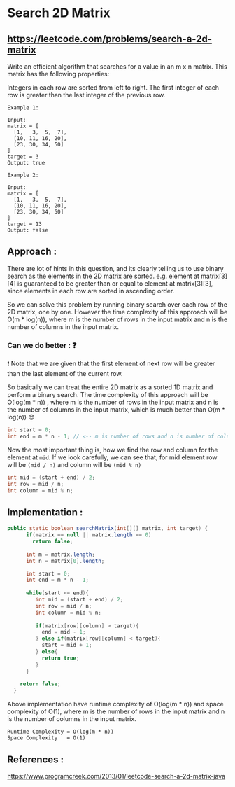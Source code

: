 # Search 2D Matrix
## https://leetcode.com/problems/search-a-2d-matrix

Write an efficient algorithm that searches for a value in an m x n matrix. This matrix has the following properties:

Integers in each row are sorted from left to right.
The first integer of each row is greater than the last integer of the previous row.
```
Example 1:

Input:
matrix = [
  [1,   3,  5,  7],
  [10, 11, 16, 20],
  [23, 30, 34, 50]
]
target = 3
Output: true

Example 2:

Input:
matrix = [
  [1,   3,  5,  7],
  [10, 11, 16, 20],
  [23, 30, 34, 50]
]
target = 13
Output: false
```

## Approach :
There are lot of hints in this question, and its clearly telling us to use binary search as the elements in the 2D matrix are sorted.
e.g. element at matrix[3][4] is guaranteed to be greater than or equal to element at matrix[3][3], since elements in each row are sorted in ascending order.

So we can solve this problem by running binary search over each row of the 2D matrix, one by one. However the time complexity of this approach will be O(m * log(n)), where m is the number of rows in the input matrix and n is the number of columns in the input matrix.

### Can we do better : ❓

❗️ Note that we are given that the first element of next row will be greater than the last element of the current row. 

So basically we can treat the entire 2D matrix as a sorted 1D matrix and perform a binary search. 
The time complexity of this approach will be O(log(m * n)) , where m is the number of rows in the input matrix and n is the number of columns in the input matrix, which is much better than O(m * log(n)) 😊

```java
int start = 0;
int end = m * n - 1; // <-- m is number of rows and n is number of columns

```
Now the most important thing is, how we find the row and column for the element at `mid`.
If we look carefully, we can see that, for mid element row will be `(mid / n)` and column will be `(mid % n)`

```java
int mid = (start + end) / 2;
int row = mid / n;
int column = mid % n;
```

## Implementation : 

```java
public static boolean searchMatrix(int[][] matrix, int target) {
      if(matrix == null || matrix.length == 0)
        return false;  
        
      int m = matrix.length;
      int n = matrix[0].length;

      int start = 0;
      int end = m * n - 1;
       
      while(start <= end){
         int mid = (start + end) / 2;
         int row = mid / n;
         int column = mid % n;
          
         if(matrix[row][column] > target){
           end = mid - 1;
         } else if(matrix[row][column] < target){
           start = mid + 1;
         } else{
           return true;
         }
      }
        
    return false;
  }
```
Above implementation have runtime complexity of O(log(m * n)) and space complexity of O(1), where m is the number of rows in the input matrix and n is the number of columns in the input matrix.

```
Runtime Complexity = O(log(m * n))
Space Complexity   = O(1)
```

## References :
https://www.programcreek.com/2013/01/leetcode-search-a-2d-matrix-java

